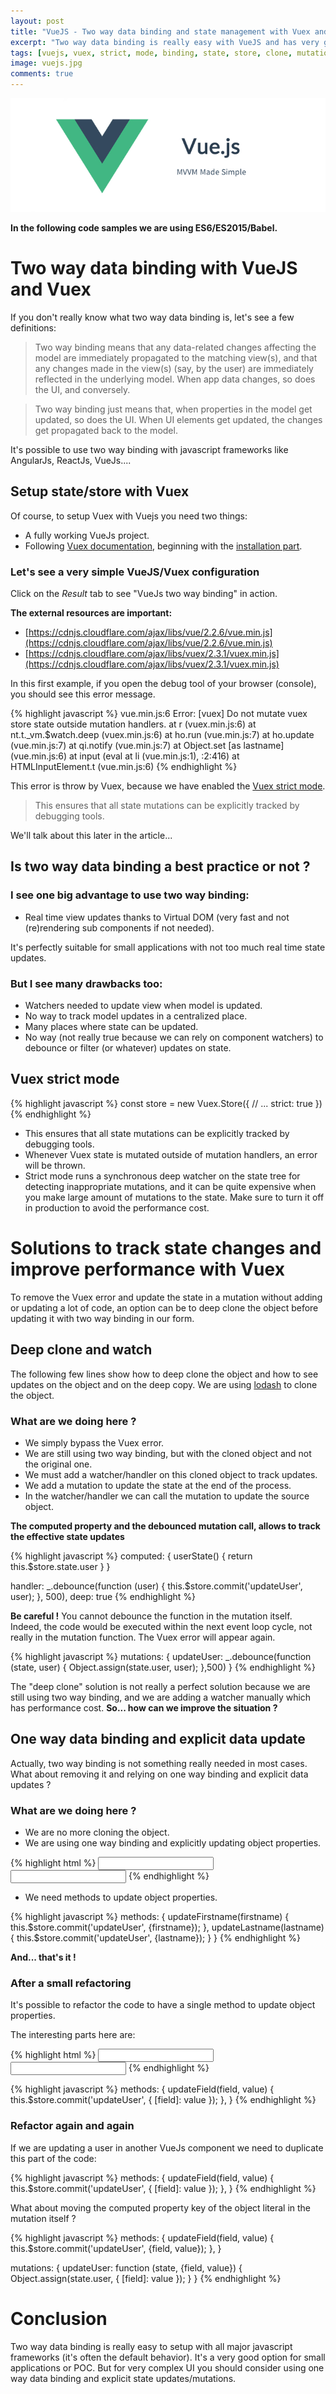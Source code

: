 ```yaml
---
layout: post
title: "VueJS - Two way data binding and state management with Vuex and strict mode"
excerpt: "Two way data binding is really easy with VueJS and has very good performance with virtual dom. But it's not always a best practice to use to improve performance and track state updates."
tags: [vuejs, vuex, strict, mode, binding, state, store, clone, mutation]
image: vuejs.jpg
comments: true
---
```


![Docker](/images/posts/vuejs.jpg)

**In the following code samples we are using ES6/ES2015/Babel.**

# Two way data binding with VueJS and Vuex

If you don't really know what two way data binding is, let's see a few definitions:

> Two way binding means that any data-related changes affecting the model are immediately propagated to the matching view(s),
and that any changes made in the view(s) (say, by the user) are immediately reflected in the underlying model.
When app data changes, so does the UI, and conversely.

> Two way binding just means that,
when properties in the model get updated, so does the UI.
When UI elements get updated, the changes get propagated back to the model.

It's possible to use two way binding with javascript frameworks like AngularJs, ReactJs, VueJs....

## Setup state/store with Vuex

Of course, to setup Vuex with Vuejs you need two things:

* A fully working VueJs project.
* Following [Vuex documentation](https://vuex.vuejs.org/en/), beginning with the [installation part](https://vuex.vuejs.org/en/installation.html).

### Let's see a very simple VueJS/Vuex configuration

Click on the *Result* tab to see "VueJs two way binding" in action.

**The external resources are important:**

* [https://cdnjs.cloudflare.com/ajax/libs/vue/2.2.6/vue.min.js](https://cdnjs.cloudflare.com/ajax/libs/vue/2.2.6/vue.min.js)
* [https://cdnjs.cloudflare.com/ajax/libs/vuex/2.3.1/vuex.min.js](https://cdnjs.cloudflare.com/ajax/libs/vuex/2.3.1/vuex.min.js)

<script async src="//jsfiddle.net/ypereirareis/cpg40rh3/embed/js,html,result/dark/"></script>


In this first example, if you open the debug tool of your browser (console), you should see this error message.

{% highlight javascript %}
vue.min.js:6 Error: [vuex] Do not mutate vuex store state outside mutation handlers.
    at r (vuex.min.js:6)
    at nt.t._vm.$watch.deep (vuex.min.js:6)
    at ho.run (vue.min.js:7)
    at ho.update (vue.min.js:7)
    at qi.notify (vue.min.js:7)
    at Object.set [as lastname] (vue.min.js:6)
    at input (eval at li (vue.min.js:1), <anonymous>:2:416)
    at HTMLInputElement.t (vue.min.js:6)
{% endhighlight %}

This error is throw by Vuex, because we have enabled the [Vuex strict mode](https://vuex.vuejs.org/en/strict.html).

> This ensures that all state mutations can be explicitly tracked by debugging tools.

We'll talk about this later in the article...

## Is two way data binding a best practice or not ?

### I see one big advantage to use two way binding:

* Real time view updates thanks to Virtual DOM (very fast and not (re)rendering sub components if not needed).

It's perfectly suitable for small applications with not too much real time state updates.

### But I see many drawbacks too:

* Watchers needed to update view when model is updated.
* No way to track model updates in a centralized place.
* Many places where state can be updated.
* No way (not really true because we can rely on component watchers) to debounce or filter (or whatever) updates on state.

## Vuex strict mode

{% highlight javascript %}
const store = new Vuex.Store({
  // ...
  strict: true
})
{% endhighlight %}

* This ensures that all state mutations can be explicitly tracked by debugging tools.
* Whenever Vuex state is mutated outside of mutation handlers, an error will be thrown.
* Strict mode runs a synchronous deep watcher on the state tree for detecting inappropriate mutations, and it can be quite expensive when you make large amount of mutations to the state. Make sure to turn it off in production to avoid the performance cost.

# Solutions to track state changes and improve performance with Vuex

To remove the Vuex error and update the state in a mutation without adding or updating a lot of code,
an option can be to deep clone the object before updating it with two way binding in our form.

## Deep clone and watch

The following few lines show how to deep clone the object and how to see updates on the object and on the deep copy.
We are using [lodash](https://lodash.com/docs/4.17.4#cloneDeep) to clone the object.

<script async src="//jsfiddle.net/ypereirareis/p1rwn9rb/embed/js,html,result/dark/"></script>

### What are we doing here ?

* We simply bypass the Vuex error.
* We are still using two way binding, but with the cloned object and not the original one.
* We must add a watcher/handler on this cloned object to track updates.
* We add a mutation to update the state at the end of the process.
* In the watcher/handler we can call the mutation to update the source object.

**The computed property and the debounced mutation call, allows to track the effective state updates**

{% highlight javascript %}
computed: {
  userState() {
    return this.$store.state.user
  }
}

handler: _.debounce(function (user) {
  this.$store.commit('updateUser', user);
}, 500), deep: true
{% endhighlight %}

**Be careful !** You cannot debounce the function in the mutation itself.
Indeed, the code would be executed within the next event loop cycle, not really in the mutation function.
The Vuex error will appear again.

{% highlight javascript %}
  mutations: {
    updateUser: _.debounce(function (state, user) {
      Object.assign(state.user, user);
    },500)
  }
{% endhighlight %}

The "deep clone" solution is not really a perfect solution because we are still using two way binding,
and we are adding a watcher manually which has performance cost. **So... how can we improve the situation ?**

## One way data binding and explicit data update

Actually, two way binding is not something really needed in most cases.
What about removing it and relying on one way binding and explicit data updates ?

<script async src="//jsfiddle.net/ypereirareis/x2gs3ha4/embed/js,html,result/dark/"></script>

### What are we doing here ?

* We are no more cloning the object.
* We are using one way binding and explicitly updating object properties.

{% highlight html %}
<input :value="user.lastname" v-on:keyup.stop="updateLastname($event.target.value)" />
<input :value="user.firstname" v-on:keyup.stop="updateFirstname($event.target.value)"/>
{% endhighlight %}

* We need methods to update object properties.

{% highlight javascript %}
methods: {
 updateFirstname(firstname) {
   this.$store.commit('updateUser', {firstname});
 },
 updateLastname(lastname) {
   this.$store.commit('updateUser', {lastname});
 }
}
{% endhighlight %}

**And... that's it !**

### After a small refactoring

It's possible to refactor the code to have a single method to update object properties.

<script async src="//jsfiddle.net/ypereirareis/cve0dtkb/embed/js,html,result/dark/"></script>

The interesting parts here are:

{% highlight html %}
<input :value="user.lastname" v-on:keyup.stop="updateField('lastname', $event.target.value)" />
<input :value="user.firstname" v-on:keyup.stop="updateField('firstname', $event.target.value)"/>
{% endhighlight %}

{% highlight javascript %}
methods: {
 updateField(field, value) {
   this.$store.commit('updateUser', {
    [field]: value
   });
 },
}
{% endhighlight %}

### Refactor again and again

If we are updating a user in another VueJs component we need to duplicate this part of the code:

{% highlight javascript %}
methods: {
 updateField(field, value) {
   this.$store.commit('updateUser', {
    [field]: value
   });
 },
}
{% endhighlight %}

What about moving the computed property key of the object literal in the mutation itself ?

{% highlight javascript %}
methods: {
 updateField(field, value) {
   this.$store.commit('updateUser', {field, value});
 },
}

mutations: {
  updateUser: function (state, {field, value}) {
    Object.assign(state.user, {
    [field]: value
   });
  }
}
{% endhighlight %}

# Conclusion

Two way data binding is really easy to setup with all major javascript frameworks (it's often the default behavior).
It's a very good option for small applications or POC.
But for very complex UI you should consider using one way data binding and explicit state updates/mutations.
